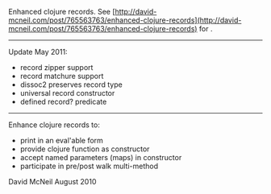 Enhanced clojure records. See [http://david-mcneil.com/post/765563763/enhanced-clojure-records](http://david-mcneil.com/post/765563763/enhanced-clojure-records) for .

----

Update May 2011:

* record zipper support
* record matchure support
* dissoc2 preserves record type
* universal record constructor
* defined record? predicate

----

Enhance clojure records to:

* print in an eval'able form
* provide clojure function as constructor
* accept named parameters (maps) in constructor
* participate in pre/post walk multi-method

David McNeil
August 2010
